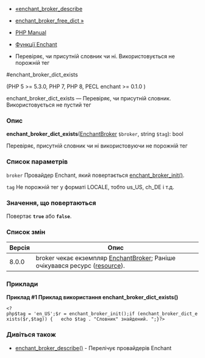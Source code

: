 - [«enchant_broker_describe](function.enchant-broker-describe.md)
- [enchant_broker_free_dict »](function.enchant-broker-free-dict.md)

- [PHP Manual](index.md)
- [Функції Enchant](ref.enchant.md)
- Перевіряє, чи присутній словник чи ні. Використовується не порожній
тег

#enchant_broker_dict_exists

(PHP 5 \>= 5.3.0, PHP 7, PHP 8, PECL enchant \>= 0.1.0 )

enchant_broker_dict_exists — Перевіряє, чи присутній словник.
Використовується не пустий тег

### Опис

**enchant_broker_dict_exists**([EnchantBroker](class.enchantbroker.md)
`$broker`, string `$tag`): bool

Перевіряє, присутній словник чи ні використовуючи не порожній тег

### Список параметрів

`broker`
Провайдер Enchant, який повертається
[enchant_broker_init()](function.enchant-broker-init.md).

`tag`
Не порожній тег у форматі LOCALE, тобто us_US, ch_DE і т.д.

### Значення, що повертаються

Повертає **`true`** або **`false`**.

### Список змін

| Версія | Опис                                                                                                                               |
|--------|------------------------------------------------------------------------------------------------------------------------------------|
| 8.0.0  | broker чекає екземпляр [EnchantBroker](class.enchantbroker.md); Раніше очікувався ресурс ([resource](language.types.resource.md)). |

### Приклади

**Приклад #1 Приклад використання **enchant_broker_dict_exists()****

` <?php$tag = 'en_US';$r = enchant_broker_init();if (enchant_broker_dict_exists($r,$tag)) {   echo $tag . "Словник" знайдений.
";}?> `

### Дивіться також

- [enchant_broker_describe()](function.enchant-broker-describe.md) -
Перелічує провайдерів Enchant
